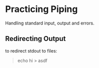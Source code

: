 # Practicing Piping 
Handling standard input, output and errors.

## Redirecting Output

to redirect stdout to files:
> echo hi > asdf
